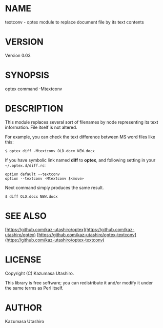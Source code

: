 # NAME

textconv - optex module to replace document file by its text contents

# VERSION

Version 0.03

# SYNOPSIS

optex command -Mtextconv

# DESCRIPTION

This module replaces several sort of filenames by node representing
its text information.  File itself is not altered.

For example, you can check the text difference between MS word files
like this:

    $ optex diff -Mtextconv OLD.docx NEW.docx

If you have symbolic link named **diff** to **optex**, and following
setting in your `~/.optex.d/diff.rc`:

    option default --textconv
    option --textconv -Mtextconv $<move>

Next command simply produces the same result.

    $ diff OLD.docx NEW.docx

# SEE ALSO

[https://github.com/kaz-utashiro/optex](https://github.com/kaz-utashiro/optex)
[https://github.com/kaz-utashiro/optex-textconv](https://github.com/kaz-utashiro/optex-textconv)

# LICENSE

Copyright (C) Kazumasa Utashiro.

This library is free software; you can redistribute it and/or modify
it under the same terms as Perl itself.

# AUTHOR

Kazumasa Utashiro
